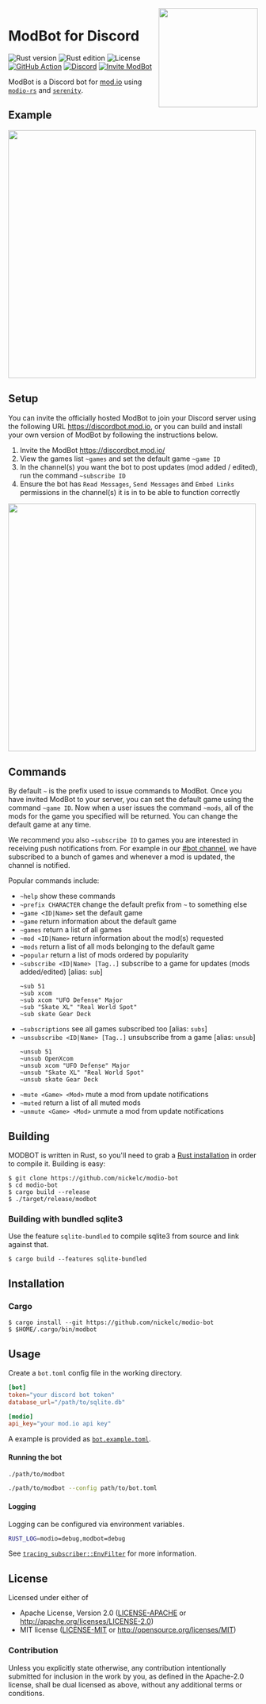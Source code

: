 <img src="https://raw.githubusercontent.com/nickelc/modio-bot/master/logo.png" width="200" align="right"/>

# ModBot for Discord
![Rust version][rust-version]
![Rust edition][rust-edition]
![License][license-badge]
[![GitHub Action][gha-badge]][gha-url]
[![Discord][discord-badge]][discord]
[![Invite ModBot][bot-invite-badge]][bot-invite-url]

ModBot is a Discord bot for [mod.io] using [`modio-rs`] and [`serenity`].

## Example

<img src="https://image.mod.io/members/c4ca/1/profileguides/modbot.png" width="500"/>

## Setup

You can invite the officially hosted ModBot to join your Discord server using the following URL https://discordbot.mod.io, or you can build and install your own version of ModBot by following the instructions below.

 1. Invite the ModBot https://discordbot.mod.io/
 2. View the games list `~games` and set the default game `~game ID`
 3. In the channel(s) you want the bot to post updates (mod added / edited), run the command `~subscribe ID`
 4. Ensure the bot has `Read Messages`, `Send Messages` and `Embed Links` permissions in the channel(s) it is in to be able to function correctly
 
<img src="https://image.mod.io/mods/3cf1/499/screen_shot_2019-05-17_at_10.59.16_am.png" width="500"/>

## Commands

By default `~` is the prefix used to issue commands to ModBot. Once you have invited ModBot to your server, you can set the default game using the command `~game ID`. Now when a user issues the command `~mods`, all of the mods for the game you specified will be returned. You can change the default game at any time.

We recommend you also `~subscribe ID` to games you are interested in receiving push notifications from. For example in our [#bot channel][modio-bot-channel], we have subscribed to a bunch of games and whenever a mod is updated, the channel is notified.

Popular commands include:

 * `~help` show these commands
 * `~prefix CHARACTER` change the default prefix from `~` to something else
 * `~game <ID|Name>` set the default game
 * `~game` return information about the default game
 * `~games` return a list of all games
 * `~mod <ID|Name>` return information about the mod(s) requested
 * `~mods` return a list of all mods belonging to the default game
 * `~popular` return a list of mods ordered by popularity
 * `~subscribe <ID|Name> [Tag..]` subscribe to a game for updates (mods added/edited) \[alias: `sub`\]
   ```
   ~sub 51
   ~sub xcom
   ~sub xcom "UFO Defense" Major
   ~sub "Skate XL" "Real World Spot"
   ~sub skate Gear Deck
   ```
 * `~subscriptions` see all games subscribed too \[alias: `subs`\]
 * `~unsubscribe <ID|Name> [Tag..]` unsubscribe from a game \[alias: `unsub`\]
   ```
   ~unsub 51
   ~unsub OpenXcom
   ~unsub xcom "UFO Defense" Major
   ~unsub "Skate XL" "Real World Spot"
   ~unsub skate Gear Deck
   ```
 * `~mute <Game> <Mod>` mute a mod from update notifications
 * `~muted` return a list of all muted mods
 * `~unmute <Game> <Mod>` unmute a mod from update notifications

## Building

MODBOT is written in Rust, so you'll need to grab a [Rust installation][rust-lang] in order to compile it.
Building is easy:

```
$ git clone https://github.com/nickelc/modio-bot
$ cd modio-bot
$ cargo build --release
$ ./target/release/modbot
```

### Building with bundled sqlite3

Use the feature `sqlite-bundled` to compile sqlite3 from source and link against that.

```
$ cargo build --features sqlite-bundled
```

## Installation

### Cargo

```
$ cargo install --git https://github.com/nickelc/modio-bot
$ $HOME/.cargo/bin/modbot
```

## Usage

Create a `bot.toml` config file in the working directory.

```toml
[bot]
token="your discord bot token"
database_url="/path/to/sqlite.db"

[modio]
api_key="your mod.io api key"
```

A example is provided as [`bot.example.toml`](bot.example.toml).

#### Running the bot
```bash
./path/to/modbot

./path/to/modbot --config path/to/bot.toml
```

#### Logging

Logging can be configured via environment variables.

```bash
RUST_LOG=modio=debug,modbot=debug
```

See [`tracing_subscriber::EnvFilter`] for more information.

## License

Licensed under either of

- Apache License, Version 2.0 ([LICENSE-APACHE](LICENSE-APACHE) or http://apache.org/licenses/LICENSE-2.0)
- MIT license ([LICENSE-MIT](LICENSE-MIT) or http://opensource.org/licenses/MIT)

### Contribution

Unless you explicitly state otherwise, any contribution intentionally submitted for inclusion in the work by you,
as defined in the Apache-2.0 license, shall be dual licensed as above, without any additional terms or conditions.


[rust-version]: https://img.shields.io/badge/rust-1.39%2B-blue.svg
[rust-edition]: https://img.shields.io/badge/edition-2018-red.svg
[gha-badge]: https://github.com/nickelc/modio-bot/workflows/CI/badge.svg
[gha-url]: https://github.com/nickelc/modio-bot/actions?query=workflow%3ACI
[license-badge]: https://img.shields.io/badge/license-MIT%2FApache--2.0-blue.svg
[discord]: https://discord.gg/XNX9665
[discord-badge]: https://img.shields.io/discord/541627648112066581.svg?label=Discord&logo=discord&color=7289DA&labelColor=2C2F33
[bot-invite-badge]: https://img.shields.io/static/v1.svg?label=%20&logo=discord&message=Invite%20ModBot&color=7289DA&labelColor=2C2F33
[bot-invite-url]: https://discordbot.mod.io
[modio-bot-channel]: https://discord.gg/QR7DGD7
[repo]: https://github.com/nickelc/modio-bot
[logo]: https://raw.githubusercontent.com/nickelc/modio-bot/master/logo.png
[mod.io]: https://mod.io
[`modio-rs`]: https://github.com/nickelc/modio-rs
[`serenity`]: https://github.com/serenity-rs/serenity
[`tracing_subscriber::EnvFilter`]: https://docs.rs/tracing-subscriber/0.2/?search=EnvFilter
[rust-lang]: https://www.rust-lang.org
